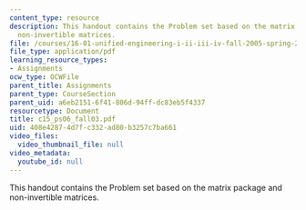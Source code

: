 ```yaml
---
content_type: resource
description: This handout contains the Problem set based on the matrix package and
  non-invertible matrices.
file: /courses/16-01-unified-engineering-i-ii-iii-iv-fall-2005-spring-2006/408e42874d7fc332ad80b3257c7ba661_c15_ps06_fall03.pdf
file_type: application/pdf
learning_resource_types:
- Assignments
ocw_type: OCWFile
parent_title: Assignments
parent_type: CourseSection
parent_uid: a6eb2151-6f41-806d-94ff-dc83eb5f4337
resourcetype: Document
title: c15_ps06_fall03.pdf
uid: 408e4287-4d7f-c332-ad80-b3257c7ba661
video_files:
  video_thumbnail_file: null
video_metadata:
  youtube_id: null
---
```

This handout contains the Problem set based on the matrix package and non-invertible matrices.